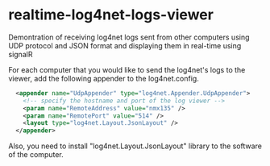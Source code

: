 # realtime-log4net-logs-viewer
Demontration of receiving log4net logs sent from other computers using UDP protocol and JSON format and displaying them in real-time using signalR

For each computer that you would like to send the log4net's logs to the viewer, add the following appender to the log4net.config.

```xml
  <appender name="UdpAppender" type="log4net.Appender.UdpAppender">
    <!-- specify the hostname and port of the log viewer -->
    <param name="RemoteAddress" value="nmx135" />
    <param name="RemotePort" value="514" />
    <layout type="log4net.Layout.JsonLayout" />
  </appender>
```

Also, you need to install "log4net.Layout.JsonLayout" library to the software of the computer.
